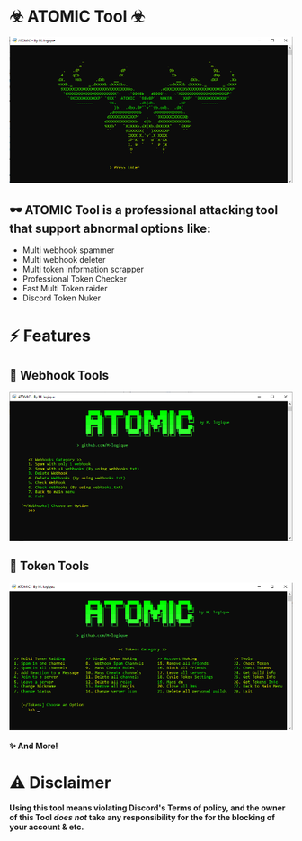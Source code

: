 # ☣︎ ATOMIC Tool ☣︎
<img src="screenshots/start.png">


## 🕶 ATOMIC Tool is a professional attacking tool that support abnormal options like:

- Multi webhook spammer
- Multi webhook deleter
- Multi token information scrapper
- Professional Token Checker
- Fast Multi Token raider
- Discord Token Nuker

# ⚡ Features 

## 🔗 Webhook Tools
<img src="screenshots/webhooks.png">
<br>

## 💊 Token Tools
<img src="screenshots/tokens.png">

<br>


**✨ And More!**

# ⚠ Disclaimer
**Using this tool means violating Discord's Terms of policy, and the owner of this Tool _does not_ take any responsibility for the for the blocking of your account & etc.**